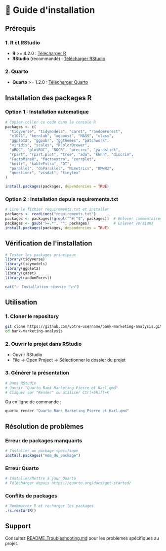 # 🚀 Guide d'installation

## Prérequis

### 1. R et RStudio
- **R** >= 4.2.0 : [Télécharger R](https://cran.r-project.org/)
- **RStudio** (recommandé) : [Télécharger RStudio](https://posit.co/products/open-source/rstudio/)

### 2. Quarto
- **Quarto** >= 1.2.0 : [Télécharger Quarto](https://quarto.org/docs/get-started/)

## Installation des packages R

### Option 1 : Installation automatique
```r
# Copier-coller ce code dans la console R
packages <- c(
  "tidyverse", "tidymodels", "caret", "randomForest", 
  "e1071", "kernlab", "xgboost", "MASS", "class",
  "ggplot2", "ggpubr", "ggthemes", "patchwork", 
  "viridis", "scales", "RColorBrewer",
  "pROC", "plotROC", "ROCR", "precrec", "yardstick",
  "rpart", "rpart.plot", "tree", "ada", "kknn", "discrim",
  "FactoMineR", "factoextra", "corrplot",
  "knitr", "kableExtra", "DT",
  "parallel", "doParallel", "MLmetrics", "DMwR2",
  "questionr", "visdat", "tinytex"
)

install.packages(packages, dependencies = TRUE)
```

### Option 2 : Installation depuis requirements.txt
```r
# Lire le fichier requirements.txt et installer
packages <- readLines("requirements.txt")
packages <- packages[!grepl("^#|^$", packages)]  # Enlever commentaires
packages <- gsub(">=.*", "", packages)           # Enlever versions
install.packages(packages, dependencies = TRUE)
```

## Vérification de l'installation

```r
# Tester les packages principaux
library(tidyverse)
library(tidymodels)
library(ggplot2)
library(caret)
library(randomForest)

cat("✅ Installation réussie !\n")
```

## Utilisation

### 1. Cloner le repository
```bash
git clone https://github.com/votre-username/bank-marketing-analysis.git
cd bank-marketing-analysis
```

### 2. Ouvrir le projet dans RStudio
- Ouvrir RStudio
- File → Open Project → Sélectionner le dossier du projet

### 3. Générer la présentation
```r
# Dans RStudio
# Ouvrir "Quarto Bank Marketing Pierre et Karl.qmd"
# Cliquer sur "Render" ou utiliser Ctrl+Shift+K
```

Ou en ligne de commande :
```bash
quarto render "Quarto Bank Marketing Pierre et Karl.qmd"
```

## Résolution de problèmes

### Erreur de packages manquants
```r
# Installer un package spécifique
install.packages("nom_du_package")
```

### Erreur Quarto
```r
# Installer/Mettre à jour Quarto
# Télécharger depuis https://quarto.org/docs/get-started/
```

### Conflits de packages
```r
# Redémarrer R et recharger les packages
.rs.restartR()
```

## Support

Consultez [README_Troubleshooting.md](README_Troubleshooting.md) pour les problèmes spécifiques au projet.

